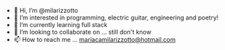 - 👋 Hi, I’m @milarizzotto
- 👀 I’m interested in programming, electric guitar, engineering and poetry!
- 🌱 I’m currently learning full stack
- 💞️ I’m looking to collaborate on ... still don't know
- 📫 How to reach me ... mariacamilarizzotto@hotmail.com 

<!---
milarizzotto/milarizzotto is a ✨ special ✨ repository because its `README.md` (this file) appears on your GitHub profile.
You can click the Preview link to take a look at your changes.
--->
